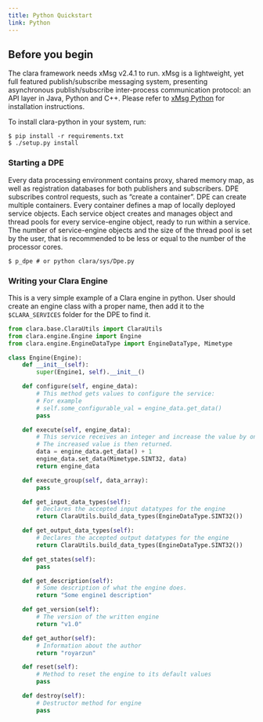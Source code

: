 ```yaml
---
title: Python Quickstart
link: Python
---
```


## Before you begin

The clara framework needs xMsg v2.4.1 to run. xMsg is a lightweight,
yet full featured publish/subscribe messaging system, presenting
asynchronous publish/subscribe inter-process communication protocol:
an API layer in Java, Python and C++. Please refer to
[xMsg Python](https://github.com/JeffersonLab/xmsg_python) for
installation instructions.

To install clara-python in your system, run:

```
$ pip install -r requirements.txt
$ ./setup.py install
```

### Starting a DPE

Every data processing environment contains proxy, shared memory map,
as well as registration databases for both publishers and subscribers.
DPE subscribes control requests, such as “create a container”.
DPE can create multiple containers. Every container defines a map of
locally deployed service objects. Each service object creates and manages
object and thread pools for every service-engine object, ready to run
within a service. The number of service-engine objects and the size of
the thread pool is set by the user, that is recommended to be less or
equal to the number of the processor cores.

```
$ p_dpe # or python clara/sys/Dpe.py
```

### Writing your Clara Engine

This is a very simple example of a Clara engine in python. User should
create an engine class with a proper name, then add it to the `$CLARA_SERVICES`
folder for the DPE to find it.

``` python
from clara.base.ClaraUtils import ClaraUtils
from clara.engine.Engine import Engine
from clara.engine.EngineDataType import EngineDataType, Mimetype

class Engine(Engine):
    def __init__(self):
        super(Engine1, self).__init__()

    def configure(self, engine_data):
        # This method gets values to configure the service:
        # For example
        # self.some_configurable_val = engine_data.get_data()
        pass

    def execute(self, engine_data):
        # This service receives an integer and increase the value by one
        # The increased value is then returned.
        data = engine_data.get_data() + 1
        engine_data.set_data(Mimetype.SINT32, data)
        return engine_data

    def execute_group(self, data_array):
        pass

    def get_input_data_types(self):
        # Declares the accepted input datatypes for the engine
        return ClaraUtils.build_data_types(EngineDataType.SINT32())

    def get_output_data_types(self):
        # Declares the accepted output datatypes for the engine
        return ClaraUtils.build_data_types(EngineDataType.SINT32())

    def get_states(self):
        pass

    def get_description(self):
        # Some description of what the engine does.
        return "Some engine1 description"

    def get_version(self):
        # The version of the written engine
        return "v1.0"

    def get_author(self):
        # Information about the author
        return "royarzun"

    def reset(self):
        # Method to reset the engine to its default values
        pass

    def destroy(self):
        # Destructor method for engine
        pass
```
